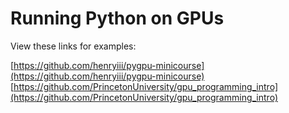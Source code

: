 # Running Python on GPUs

View these links for examples:  

[https://github.com/henryiii/pygpu-minicourse](https://github.com/henryiii/pygpu-minicourse)  
[https://github.com/PrincetonUniversity/gpu_programming_intro](https://github.com/PrincetonUniversity/gpu_programming_intro)
